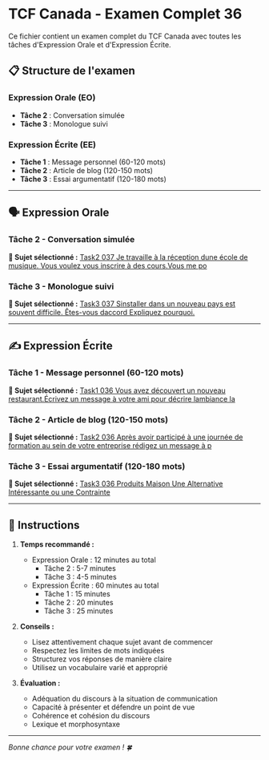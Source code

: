 # TCF Canada - Examen Complet 36

Ce fichier contient un examen complet du TCF Canada avec toutes les tâches d'Expression Orale et d'Expression Écrite.

## 📋 Structure de l'examen

### Expression Orale (EO)
- **Tâche 2** : Conversation simulée
- **Tâche 3** : Monologue suivi

### Expression Écrite (EE)  
- **Tâche 1** : Message personnel (60-120 mots)
- **Tâche 2** : Article de blog (120-150 mots)
- **Tâche 3** : Essai argumentatif (120-180 mots)

---

## 🗣️ Expression Orale

### Tâche 2 - Conversation simulée

**📄 Sujet sélectionné :** [Task2 037 Je travaille à la réception dune école de musique. Vous voulez vous inscrire à des cours.Vous me po](tcf_canada/eo/task2/task2_037_Je_travaille_à_la_réception_dune_école_de_musique._Vous_voulez_vous_inscrire_à_des_cours.Vous_me_po.md)

### Tâche 3 - Monologue suivi

**📄 Sujet sélectionné :** [Task3 037 Sinstaller dans un nouveau pays est souvent difficile. Êtes-vous daccord Expliquez pourquoi.](tcf_canada/eo/task3/task3_037_Sinstaller_dans_un_nouveau_pays_est_souvent_difficile._Êtes-vous_daccord_Expliquez_pourquoi..md)

---

## ✍️ Expression Écrite

### Tâche 1 - Message personnel (60-120 mots)

**📄 Sujet sélectionné :** [Task1 036 Vous avez découvert un nouveau restaurant.Écrivez un message à votre ami pour décrire lambiance la](tcf_canada/ee/task1/task1_036_Vous_avez_découvert_un_nouveau_restaurant.Écrivez_un_message_à_votre_ami_pour_décrire_lambiance_la.md)

### Tâche 2 - Article de blog (120-150 mots)

**📄 Sujet sélectionné :** [Task2 036 Après avoir participé à une journée de formation au sein de votre entreprise rédigez un message à p](tcf_canada/ee/task2/task2_036_Après_avoir_participé_à_une_journée_de_formation_au_sein_de_votre_entreprise_rédigez_un_message_à_p.md)

### Tâche 3 - Essai argumentatif (120-180 mots)

**📄 Sujet sélectionné :** [Task3 036 Produits Maison Une Alternative Intéressante ou une Contrainte](tcf_canada/ee/task3/task3_036_Produits_Maison_Une_Alternative_Intéressante_ou_une_Contrainte.md)

---

## 📝 Instructions

1. **Temps recommandé :**
   - Expression Orale : 12 minutes au total
     - Tâche 2 : 5-7 minutes
     - Tâche 3 : 4-5 minutes
   - Expression Écrite : 60 minutes au total
     - Tâche 1 : 15 minutes
     - Tâche 2 : 20 minutes  
     - Tâche 3 : 25 minutes

2. **Conseils :**
   - Lisez attentivement chaque sujet avant de commencer
   - Respectez les limites de mots indiquées
   - Structurez vos réponses de manière claire
   - Utilisez un vocabulaire varié et approprié

3. **Évaluation :**
   - Adéquation du discours à la situation de communication
   - Capacité à présenter et défendre un point de vue
   - Cohérence et cohésion du discours
   - Lexique et morphosyntaxe

---

*Bonne chance pour votre examen ! 🍀*
